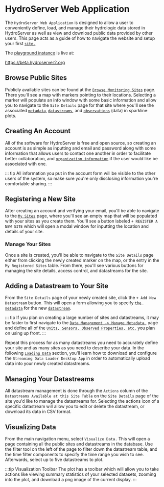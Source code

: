 # HydroServer Web Application

The `HydroServer Web Application` is designed to allow a user to conveniently define, load, and manage their hydrologic data stored in HydroServer as well as view and download public data provided by other users. This page acts as a guide of how to navigate the website and setup your first [`site.`](terminology.md#sites)

The [playground instance](getting-started.md#explore-our-playground-instance) is live at:

https://beta.hydroserver2.org

## Browse Public Sites

Publicly available sites can be found at the [`Browse Monitoring Sites`](https://beta.hydroserver2.org/browse) page. There you'll see a map with markers pointing to their locations. Selecting a marker will populate an info window with some basic information and allow you to navigate to the `Site Details` page for that site where you'll see the associated [`metadata`](terminology.md#site-metadata), [`datastreams`](terminology.md#datastreams), and [`observations`](terminology.md#observations) (data) in sparkline plots.

## Creating An Account

All of the software for HydroServer is free and open source, so creating an account is as simple as inputting and email and password along with some information that allows users to contact one another in order to facilitate better collaboration, and [`organization information`](terminology.md#site-ownership) if the user would like be associated with one.

::: tip
All information you put in the account form will be visible to the other users of the system, so make sure you're only disclosing information you're comfortable sharing.
:::

## Registering a New Site

After creating an account and verifying your email, you'll be able to navigate to the [`My Sites`](https://beta.hydroserver2.org/sites) page, where you'll see an empty map that will be populated with your sites as you create them. You'll see a button labeled `+ REGISTER A NEW SITE` which will open a modal window for inputting the location and details of your site.

### Manage Your Sites

Once a site is created, you'll be able to navigate to the `Site Details` page either from clicking the newly created marker on the map, or the entry in the `My Registered Sites` table. From there, you'll see various buttons for managing the site details, access control, and datastreams for the site.

## Adding a Datastream to Your Site

From the `Site Details` page of your newly created site, click the `+ Add New Datastream` button. This will open a form allowing you to specify [`the metadata`](terminology.md#1-direct-metadata) for the new [`datastream`](terminology.md#datastreams).

::: tip
If you plan on creating a large number of sites and datastreams, it may be faster to first navigate to the [`Data Management -> Manage Metadata `](https://beta.hydroserver2.org/metadata) page and define all of the [`Units, Sensors, Observed Properties, etc.`](terminology.md#2-linked-metadata) you plan on using up front.
:::

Repeat this process for as many datastreams you need to accurately define your site and as many sites as you need to describe your data. In the following [`Loading Data`](loading-data.md) section, you'll learn how to download and configure the `Streaming Data Loader Desktop App` in order to automatically upload data into your newly created datastreams.

## Managing Your Datastreams

All datastream management is done through the `Actions` column of the `Datastreams Available at this Site Table` on the `Site Details` page of the site you'd like to manage the datastreams for.
Selecting the actions icon of a specific datastream will allow you to edit or delete the datastream, or download its data in CSV format.

## Visualizing Data

From the main navigation menu, select `Visualize Data.` This will open a page containing all the public sites and datastreams in the database. Use the filter tool on the left of the page to filter down the datastream table, and the time filter components to specify the time range you wish to see. Afterwards, select up to five datastreams to plot.

:::tip Visualization Toolbar
The plot has a toolbar which will allow you to take actions like viewing summary statistics of your selected datasets, zooming into the plot, and download a png image of the current display.
:::
